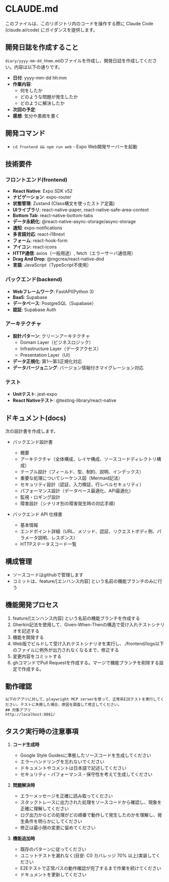 # CLAUDE.md

このファイルは、このリポジトリ内のコードを操作する際に Claude Code (claude.ai/code) にガイダンスを提供します。

## 開発日誌を作成すること

`diary/yyyy-mm-dd_hhmm.md`のファイルを作成し、開発日誌を作成してください。内容は以下の通りです。

- **日付**: yyyy-mm-dd hh:mm
- **作業内容**:
  - 何をしたか
  - どのような問題が発生したか
  - どのように解決したか
- **次回の予定**:
- **感想**: 気分や愚痴を書く

## 開発コマンド

- `cd frontend && npm run web` - Expo Web開発サーバーを起動

## 技術要件

### フロントエンド(frontend)
- **React Native**: Expo SDK v52
- **ナビゲーション**: expo-router
- **状態管理**: Zustand (Class構文を使ったストア定義)
- **UIライブラリ**: react-native-paper, react-native-safe-area-context
- **Bottom Tab**: react-native-bottom-tabs
- **データ永続化**: @react-native-async-storage/async-storage
- **通知**: expo-notifications
- **多言語対応**: react-i18next
- **フォーム**: react-hook-form
- **アイコン**: react-icons
- **HTTP通信**: axios（一般用途）, fetch（エラーサーバ通信用）
- **Drag And Drop**: @mgcrea/react-native-dnd
- **言語**: JavaScript（TypeScript不使用）

### バックエンド(backend)
- **Webフレームワーク**: FastAPI(Python 3)
- **BaaS**: Supabase
- **データベース**: PostgreSQL（Supabase）
- **認証**: Supabase Auth

### アーキテクチャ
- **設計パターン**: クリーンアーキテクチャ
  - Domain Layer（ビジネスロジック）
  - Infrastructure Layer（データアクセス）
  - Presentation Layer（UI）
- **データ正規化**: 第1〜第3正規化対応
- **データバージョニング**: バージョン情報付きマイグレーション対応

### テスト
- **Unitテスト**: jest-expo
- **React Nativeテスト**: @testing-library/react-native

## ドキュメント(docs)

次の設計書を作成します。

- バックエンド設計書
  - 概要
  - アーキテクチャ（全体構成、レイヤ構成、ソースコードディレクトリ構成）
  - テーブル設計（フィールド、型、制約、説明、インデックス）
  - 重要な処理についてシーケンス図（Mermaid記法）
  - セキュリティ設計（認証、入力検証、行レベルセキュリティ）
  - パフォーマンス設計（データベース最適化、API最適化）
  - 監視・ロギング設計
  - 障害設計（シナリオ別の障害発生時の対応手順）

- バックエンド API 仕様書
  - 基本情報
  - エンドポイント詳細（URL、メソッド、認証、リクエストボディ例、パラメータ説明、レスポンス）
  - HTTPステータスコード一覧

## 構成管理

- ソースコードはgithubで管理します
- コミットは、feature/[エンハンス内容] という名前の機能ブランチのみに行う

## 機能開発プロセス

1. feature/[エンハンス内容] という名前の機能ブランチを作成する
2. Gherkin記法を使用して、Given-When-Thenの構造で受け入れテストシナリオを記述する
3. 機能を開発する
4. Web版でビルドして受け入れテストシナリオを実行し、./frontend/logs以下のファイルに例外が出力されなくなるまで、修正する
5. 変更内容をコミットする
6. ghコマンドでPull Requestを作成する。マージで機能ブランチを削除する設定で作成する。

## 動作確認
```
以下のアプリに対して、playwright MCP serverを使って、正常系E2Eテストを実行してください。テストに失敗した場合、原因を調査して修正してください。
## 対象アプリ
http://localhost:8081/
```

## タスク実行時の注意事項

1. **コード生成時**
   - Google Style Guidesに準拠したソースコードを生成してください
   - エラーハンドリングを忘れないでください
   - ドキュメントやコメントは日本語で記述してください
   - セキュリティ・パフォーマンス・保守性を考えて生成してください

2. **問題解決時**
   - エラーメッセージを正確に読み取ってください
   - スタックトレースに出力された処理をソースコードから確認し、現象を正確に理解してください
   - ログ出力からどの処理がどの順番で動作して発生したのかを理解し、発生条件を明らかにしてください
   - 修正は最小限の変更に留めてください

3. **機能追加時**
   - 既存のパターンに従ってください
   - ユニットテストを漏れなく(目安: C0 カバレッジ 70% 以上)実装してください
   - E2Eテストで正常パスの動作確認が完了するまで作業を続けてください
   - ドキュメントを更新してください
